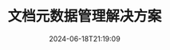 ---
############################# Static ############################
layout: "family"
date:  2024-06-18T21:19:09
draft: false

product: "Metadata"
product_tag: "metadata"

lang: zh

############################# Head ############################
head_title: ".NET、Java、Node.js、Python API 和 GroupDocs 的在线元数据操作应用程序"
head_description: "C# .NET 和 Java 原生的文档元数据 API。读取、写入、编辑和比较所有流行格式的元信息。分析和导出元数据。"

############################# Header ############################
title: "文档元数据管理解决方案"
description:  |
  用于读取、编辑、替换和删除流行平台上文档、图像和其他文件格式的元数据的 API 和应用程序。

  将隐藏的元数据信息添加到您的业务文件和文档中。

  修改或删除文档中已存在的元数据。

  收集和分析有关文档和文件元数据的信息。

############################# Supported Platforms ###############################
supported_platforms:
  enable: true
  head_title: "选择您的平台"
  title: "平台独立性"
  description: "GroupDocs.Metadata 与多种操作系统和框架兼容："
  details_link_title: "了解更多"

  items:
    # items loop
    - title: ".NET"
      description: GroupDocs.Metadata .NET 
      color: "blue"
      tag: "net"
      link: "/metadata/net/"
      features_link: "https://docs.groupdocs.com/metadata/net/system-requirements/"
      features:
          # features loop
          - rows: "4"
            content: |
                    .NET Core 3.0 or higher <br> .NET 5.0 or higher <br> .NET Standard 2.1
      
          # features loop
          - rows: "1"
            content: |
                    Windows <br> Linux <br> Mac OS
      
          # features loop
          - rows: "3"
            content: |
                    Microsoft Visual Studio <br> JetBrains Rider <br> Microsoft Visual Code
      
          # features loop
          - rows: "1"
            content: |
                    70+ file formats
      

    # items loop
    - title: "Java"
      description: GroupDocs.Metadata Java
      color: "red"
      tag: "java"
      link: "/metadata/java/"
      features_link: "https://docs.groupdocs.com/metadata/java/system-requirements/"
      features:
          # features loop
          - rows: "4"
            content: |
                    J2SE 7.0 or higher <br> Kotlin
      
          # features loop
          - rows: "1"
            content: |
                    Windows <br> Linux <br> Mac OS
      
          # features loop
          - rows: "3"
            content: |
                    IntelliJ IDEA <br> Eclipse <br> NetBeans
      
          # features loop
          - rows: "1"
            content: |
                    70+ file formats

    # items loop
    - title: "Node.js"
      description: GroupDocs.Metadata Node.js
      color: "green"
      tag: "nodejs-java"
      link: "/metadata/nodejs-java/"
      features_link: "https://docs.groupdocs.com/metadata/nodejs-java/system-requirements/"
      features:
          # features loop
          - rows: "4"
            content: |
                    Node.js 16+ and J2SE 8.0 (1.8)+
      
          # features loop
          - rows: "1"
            content: |
                    Windows <br> Linux <br> Mac OS
      
          # features loop
          - rows: "3"
            content: |
                    Atom <br> Visual Studio Code <br> 任何其他文本编辑器
      
          # features loop
          - rows: "1"
            content: |
                    70+ file formats

    # items loop
    - title: "Python"
      description: GroupDocs.Metadata Python
      color: "yellow"
      tag: "python-net"
      link: "/metadata/python-net/"
      features_link: "https://docs.groupdocs.com/metadata/python-net/system-requirements/"
      features:
          # features loop
          - rows: "4"
            content: |
                    Python 3.9+ and .Net 6+
      
          # features loop
          - rows: "1"
            content: |
                    Windows <br> Linux <br> Mac OS
      
          # features loop
          - rows: "3"
            content: |
                    IDLE <br> PyCharm <br> Visual Studio Code
      
          # features loop
          - rows: "1"
            content: |
                    70+ file formats

############################# Features ###############################
features:
  enable: true
  title: "GroupDocs.Metadata 功能回顾"
  description: "我们的解决方案旨在操作许多流行文件格式的元数据，包括图像和办公文档。"

  items:
    # items loop
    - icon: "protect"
      title: "保护商业信息"
      content: "将隐藏元数据添加到敏感文件和文档中。"

    # items loop
    - icon: "control"
      title: "控制文档元数据"
      content: "收集有关文档包含的元数据的详细信息。"

    # items loop
    - icon: "manipulate"
      title: "操纵元数据信息"
      content: "修改多种受支持文件格式的内容或删除元数据。"

    # items loop
    - icon: "additional"
      title: "各种附加功能"
      content: "获取文档预览、提取元数据包等。"

############################# Code Samples ###############################
code_samples:
  enable: true
  title: "使用元数据保护文档"
  description: "GroupDocs.Metadata典型操作代码示例。"

  items:
    # items loop
    - title: "从图像和文档中删除不必要的元数据"
      content: "GroupDocs.Metadata 可帮助您轻松删除文件和文档中的隐藏信息。您可以快速删除拍摄图像的时间和地点等详细信息，或从 Office 文档中删除作者和编辑者信息。"
      samples:
          # samples loop
          - language: "C#"
            color: "blue"
            content: |
                    <code class="language-csharp" data-lang="csharp">
                        // 将文档路径传递给 Metadata 构造函数

                        using (Metadata metadata = new Metadata("source.docx"))
                        {
                            // 删除连接到创建者和编辑者的文档属性
                            var affected = metadata.RemoveProperties(
                                p => p.Tags.Contains(Tags.Person.Creator) ||
                                    p.Tags.Contains(Tags.Person.Editor);

                            // 元数据删除处理结果
                            Console.WriteLine("Properties removed: {0}", affected);

                            // 保存清理后的文档
                            metadata.Save("result.docx");
                        }                    
                    </code>

          # samples loop
          - language: "Java"
            color: "red"
            content: |
                    <code class="language-java" data-lang="java">
                        // 将文档路径传递给 Metadata 构造函数

                        try (Metadata metadata = new Metadata("source.docx");{

                            // 删除连接到创建者和编辑者的文档属性
                            int affected = metadata.removeProperties(
                                new ContainsTagSpecification(Tags.getPerson().getCreator()).or(
                                new ContainsTagSpecification(Tags.getPerson().getEditor())));

                            // 元数据删除处理结果
                            System.out.println(String.format("Properties removed: %s", affected));

                            // 保存清理后的文档
                            metadata.save("result.docx");
                        }

                    </code>

          # samples loop
          - language: "TypeScript"
            color: "green"
            content: |
                    <code class="language-java" data-lang="javascript">
                        // 将文档路径传递给 Metadata 构造函数

                        const metadata = new groupdocs.metadata.Metadata("source.docx");
    
                        // 删除连接到创建者和编辑者的文档属性
                        var affected = metadata.removeProperties(
                            new groupdocs.metadata.ContainsTagSpecification(groupdocs.metadata.Tags.getPerson().getCreator()).or(
                            new groupdocs.metadata.ContainsTagSpecification(groupdocs.metadata.Tags.getPerson().getEditor()))
                            );

                        // 元数据删除处理结果
                        console.log('Properties removed: ${affected}');

                        // 保存清理后的文档
                        metadata.save("result.docx");                        

                    </code>

          # samples loop
          - language: "Python"
            color: "yellow"
            content: |
                    <code class="python-net" data-lang="python">
                        import groupdocs.metadata as gm
                        
                        def run():

                            # 将文档路径传递给 Metadata 构造函数
                            with gm.Metadata("input.docx) as metadata:

                                # 删除连接到创建者和编辑者的文档属性
                                specification = gm.search.ContainsTagSpecification(gm.tagging.Tags.person.creator).
                                    either(gm.search.ContainsTagSpecification(gm.tagging.Tags.person.editor)).
                                    either(gm.search.OfTypeSpecification(gm.common.MetadataPropertyType.STRING).
                                    both(gm.search.WithValueSpecification("John")))
                                affected = metadata.remove_properties(specification)

                                # 元数据删除处理结果
                                print(f"Properties removed: {affected}")

                                # 保存清理后的文档
                                metadata.save("output.docx")

                    </code>

############################# Supported Formats ###############################
formats:
  enable: true
  title: "支持70多种格式"
  description: "GroupDocs.Metadata 有助于控制流行文档和文件格式的元数据。"

############################# Metrics ###############################
metrics:
  enable: true
  title: "GroupDocs.Metadata 成就"
  description: "了解我们图书馆成就的关键指标"

  items:
    # items loop
    - number: "70+"
      title: "支持的格式"
      content: "GroupDocs.Metadata 支持 70 多种流行文件格式的元数据操作。"

    # items loop
    - number: "700k"
      title: "NuGet 下载"
      content: ".NET NuGet 包的 GroupDocs.Metadata 下载次数超过 700,000 次。"

    # items loop
    - number: "15k"
      title: "Maven 下载"
      content: "GroupDocs.Metadata 在 Maven 上有 15,000 次下载。强大的 Java 元数据管理。"

    # items loop
    - number: "140+"
      title: "快乐的顾客"
      content: "著名公司和个人开发者都喜欢使用 GroupDocs 产品来构建创新解决方案。"


############################# Customers ###############################
customers:
  enable: true
  title: "我们满意的客户"
  description: "GroupDocs 产品受到全球许多客户的信赖，并在全球许多有竞争力的业务解决方案中使用。"

  items:
    # items loop
    - title: "BenQ Corporation"
      logo: "benq"
      
    # items loop
    - title: "Nasdaq Stock Market"
      logo: "nasdaq"
      
    # items loop
    - title: "AT&T Inc."
      logo: "att"
      
    # items loop
    - title: "Customer logo AstraZeneca"
      logo: "astrazeneca"
      
    # items loop
    - title: "Central Bank of Argentina"
      logo: "argentinacentralbank"
      
    # items loop
    - title: "Roche Holding AG"
      logo: "roche"
      
    # items loop
    - title: "Capita"
      logo: "capita"
      
    # items loop
    - title: "Axa S.A."
      logo: "axa"
      
    # items loop
    - title: "Instructure Inc."
      logo: "instructure"
      
    # items loop
    - title: "Wipro"
      logo: "wipro"


############################# Actions ###############################
actions:
  enable: true
  title: "准备开始？"
  description: "在您的应用程序中免费试用 GroupDocs.Metadata 功能"

  items:
    # items loop
    - title: ".NET"
      color: "blue"
      link: "/metadata/net/"

    # items loop
    - title: "Java"
      color: "red"
      link: "/metadata/java/"

    # items loop
    - title: "Node.js"
      color: "green"
      link: "/metadata/nodejs-java/"   

    # items loop
    - title: "Python"
      color: "yellow"
      link: "/metadata/python-net/"      

############################# FAQ ###############################
faq:
  enable: true
  title: "经常问的问题"
  description: "对我们的产品有疑问吗？我们有答案！"

  items:
    # items loop
    - question: "GroupDocs.Metadata 是否需要第三方软件来处理文档元数据？"
      answer: "GroupDocs.Metadata 独立运营；不需要 Microsoft Office 或 Adob​​e Acrobat 等外部库。"

    # items loop
    - question: "我可以在购买前试用 GroupDocs.Metadata 功能吗？"
      answer: "绝对地！ GroupDocs.Metadata 提供免费试用。安装它并探索它的功能。但是，请注意，试用版会在您的文档中添加“试用徽章”，并且仅处理前 3 页。为了获得完整的体验，请获取完整功能的免费 30 天临时许可证。查看详细信息[此处](https://purchase.groupdocs.com/temporary-license/)。"

    # items loop
    - question: "有哪些类型的许可证可用？"
      answer: "正在寻找 GroupDocs.Metadata 许可证？我们为您提供了多种选择。根据您团队中的开发人员数量、部署位置（例如，单个办公室或远程工作场所）以及最终客户分发是否需要与客户共享 SDK/API 等因素，从适合您需求的许可证中进行选择。或者，选择按月使用许可证，您可以根据计量计划​​的使用情况付费。进一步探索并找到最合适的产品[此处](https://purchase.groupdocs.com/pricing/metadata/net/)。"

############################# Cloud Links ###############################
cloud_links:
  enable: true
  title: "GroupDocs.Metadata 低代码 API 包括"
  description: "使用我们基于云的 REST API 管理应用程序内业务文件中的敏感元数据。"
  
  items:
    # items loop
    - title: "GroupDocs.Metadata Cloud for cURL"
      content: "使用 cURL RESTful 元数据操作 API 来管理应用程序中 PDF、Word、Excel、演示文稿、图像和多媒体文件的元数据信息。"
      icon: "groupdocs_metadata-for-curl"
      link: "https://products.groupdocs.cloud/metadata/curl"

    # items loop
    - title: "GroupDocs.Metadata Cloud for .NET"
      content: "将元数据 REST API 与 .NET SDK 结合使用，在 .NET 应用程序内的文档格式中添加、编辑、提取、搜索和删除元数据。"
      icon: "groupdocs_metadata-for-net"
      link: "https://products.groupdocs.cloud/metadata/net"

    # items loop
    - title: "GroupDocs.Metadata Cloud for Java"
      content: "使用 Metadata SDK for Java 通过强大的元数据管理功能增强您的 Java 应用程序。"
      icon: "groupdocs_metadata-for-java"
      link: "https://products.groupdocs.cloud/metadata/java"

############################# App links ###############################
app_links:
  enable: true
  title: "GroupDocs.Metadata 没有代码应用程序包括"
  description: "访问 GroupDocs Web 应用程序来管理文档元数据。在您喜爱的浏览器中免费处理 70 多种流行的文件格式。"

  items:
    # items loop
    - title: "GroupDocs.Metadata Total"
      content: "免费应用程序可查看和编辑 Word、Excel、PDF、PowerPoint 和 70 多种文档类型的元数据。"
      icon: "groupdocs_metadata-app"
      link: "https://products.groupdocs.app/metadata/total"

    # items loop
    - title: "GroupDocs.Metadata DOCX"
      content: "MS Word 文档的免费在线元数据查看器和编辑器。"
      icon: "groupdocs_words-app"
      link: "https://products.groupdocs.app/metadata/docx"

    # items loop
    - title: "GroupDocs.Metadata PDF"
      content: "在线查看或编辑 PDF 文档的元数据信息。"
      icon: "groupdocs_pdf-app"
      link: "https://products.groupdocs.app/metadata/pdf"


      


---